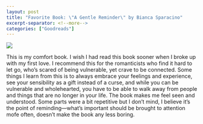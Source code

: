 ```yaml
---
layout: post
title: "Favorite Book: \"A Gentle Reminder\" by Bianca Sparacino"
excerpt-separator: <!--more-->
categories: ["Goodreads"]
---
```


<div class="post-image-right">
  <img src="https://images-na.ssl-images-amazon.com/images/S/compressed.photo.goodreads.com/books/1615620038i/57393737.jpg">
</div>

This is my comfort book. I wish I had read this book sooner when I broke up with my first love. I recommend this for the romanticists who find it hard to let go, who’s scared of being vulnerable, yet crave to be connected. Some things I learn from this is to always embrace your feelings and experience, see your sensibility as a gift instead of a curse, and while you can be vulnerable and wholehearted, you have to be able to walk away from people and things that are no longer in your life. The book makes me feel seen and understood. Some parts were a bit repetitive but I don’t mind, I believe it’s the point of reminding—what’s important should be brought to attention mofe often, doesn’t make the book any less boring.
